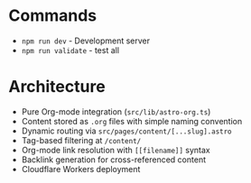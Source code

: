 # Commands
- `npm run dev` - Development server
- `npm run validate` - test all

# Architecture
- Pure Org-mode integration (`src/lib/astro-org.ts`)
- Content stored as `.org` files with simple naming convention
- Dynamic routing via `src/pages/content/[...slug].astro`
- Tag-based filtering at `/content/`
- Org-mode link resolution with `[[filename]]` syntax
- Backlink generation for cross-referenced content
- Cloudflare Workers deployment
